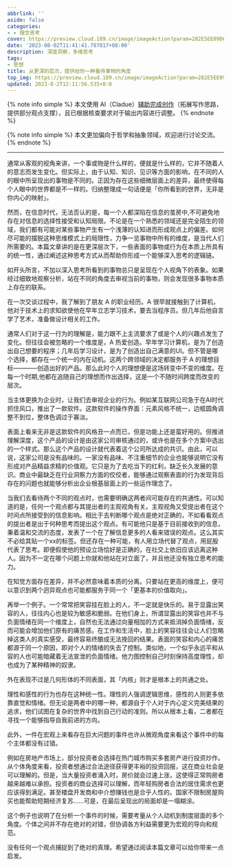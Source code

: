 ```yaml
---
abbrlink: ''
aside: false
categories:
- - 理念思考
cover: https://preview.cloud.189.cn/image/imageAction?param=282E5EE09D6C00FAA1A2F79CB1660A822F20EC40D940AEBD270852BB0EA5389D238AB996C58EC8D0598183725058F06A78D334A099984F52D4148073A2044F38991751D0D7386C9DDD68CBA4961307AB9A88630467A9C8C9A181208F647A205800012234B0ACA58282E3A410AE41831A
date: '2023-08-02T11:41:41.787817+08:00'
description: 深度洞察，多维思考
tags:
- 思想
title: 从更深的层次，提供给你一种看待事物的角度
top_img: https://preview.cloud.189.cn/image/imageAction?param=282E5EE09D6C00FAA1A2F79CB1660A822F20EC40D940AEBD270852BB0EA5389D238AB996C58EC8D0598183725058F06A78D334A099984F52D4148073A2044F38991751D0D7386C9DDD68CBA4961307AB9A88630467A9C8C9A181208F647A205800012234B0ACA58282E3A410AE41831A
updated: 2023-8-2T12:11:56.535+8:0
---
```

{% note info simple %}
本文使用 AI（Cladue）[辅助完成创作](https://www.eacls.top/posts/9546085c/)（拓展写作思路，提供部分观点支撑），且已根据核查要求对于输出内容进行调整。
{% endnote %}

{% note info simple %}
本文更加偏向于哲学和抽象领域，欢迎进行讨论交流。
{% endnote %}

---

通常从客观的视角来讲，一个事或物是什么样的，便就是什么样的，它并不随着人的意志而发生变化。但实际上，由于认知、知识、见识等方面的影响，在不同的人的眼中所呈现出的事物是不同的。正因为存在这些细微层面上的差异，最终使得每个人眼中的世界都是不一样的。归纳整理成一句话便是「你所看到的世界，无非是你内心的映射」。

然而，在信息时代，无法否认的是，每一个人都深陷在信息的茧房中,不可避免地存在对信息的选择性接受和认知局限。不论是在一个熟悉的领域还是完全陌生的领域，我们都有可能对某些事物产生有一个浅薄的认知进而形成观点上的偏差。如何尽可能的摆脱这种思维模式上的局限性，力争一览事物中所有的维度，是当代人们所需要的。本篇文章讲的是在更深层次下，一些表面的事物或行为在本质上所具有的统一性，通过阐述这种思考方式从而帮助你形成一个能够深入思考的逻辑链。

如开头所言，不加以深入思考所看到的事物总只是呈现在个人视角下的表象。如果经过细致地观察分析，站在不同的角度去审视当前的事物，则会发现很多事物本质上存在的联系。

在一次交谈过程中，我了解到了朋友 A 的职业经历。A 很早就接触到了计算机，他对于技术上的求知欲使他在早年立志学习技术，要去当程序员。但几年后他自言学了艺术，准备做设计相关的工作。

通常人们对于这一行为的理解是，能力跟不上主流要求了或是个人的兴趣点发生了变化。但往往会被忽略的一个维度是，A 热爱创造。早年学习计算机，是为了创造出自己想要的程序；几年后学习设计，是为了创造出自己满意的UI。但不管是哪个选择，都存在一个统一的内在动机。这两个跨领域的决定都服务于 A 的理想目标————创造出好的产品。那么此时个人的理想便是这场转变中不变的维度。在每一个时期,他都在追随自己的理想而作出选择，这是一个不随时间跨度而改变的层次。

当主体更换为企业时，让我们去审视企业的行为。例如某互联网公司急于在AI时代抓住风口，推出了一款软件。这款软件的操作界面：元素风格不统一，边框圆角调整不到位，整体色调过于寡淡。

表面上看来无非是这款软件的风格丑一点而已，但是功能上还是蛮好用的。但推进理解深度，这个产品的设计是由这家公司审核通过的，或许也是在多个方案中选出的一个样式。那么这个产品的设计就代表着这个公司所达成的共识。由此，可以说，这家公司是没有品味的。一家没有品味、不注重细节的企业也能够说明它没有形成对产品精益求精的价值观。它只是为了去吃当下的红利，缺乏长久发展的意识。商业中最缺乏在行业洞察力方面的佼佼者，能够通过观察表面的行为发现背后存在的问题也就能够分析出企业根基层面上的一些运作理念了。

当我们去看待两个不同的观点时，也需要明确这两者间可能存在的共通性。可以知道的是，任何一个观点都与其提出者的主观视角有关。主观视角又受提出者在这个时间点所接受到的信息影响。相比于去判断哪个观点是绝对正确的，不如看看观点的提出者是出于何种思考而提出这个观点。有可能他只是基于目前接收到的信息，秉着温和交流的态度，发表了一个在了解信息更多的人看来错误的观点。这么其实不必给其贴一个xx的标签。但还存在一种可能，有人用立场代替了观点，用屁股代表了思考。即便假使他的预设立场恰好是正确的，在社交上依旧应该远离这种人。因为不一定在哪个问题上你就和他站在对立面了，并且他还没有独立思考的能力。

在知觉方面存在差异，并不必然意味着本质的分离。只要站在更高的维度上，便可以意识到两个迥异观点也可能都服务于同一个「更基本的价值取向」。

再举一个例子。一个常常把笑容挂在脸上的人，不一定就是快乐的。易于显露出笑容的人，往往内心也是较为敏感和脆弱。在他们身上，所谓显露出的笑容也并不与负面情绪在同一个维度上，自然也无法通过向量相加的方式来抵消掉负面情绪，反而可能会增加他们原有的痛苦感。在工作和生活中，脸上的笑容往往会让人们忽略掉这类人的真实感受，最终容易终酿成无法挽回的结果。表面的笑容和内心的痛苦都源于同一个原因，即对个人的情绪的失去了控制。类似地，一个似乎永远平和从容的人也可能暗藏着无法宣泄的负面情绪。他力图控制自己时刻保持高度理性，却也成为了某种精神的奴隶。

外在表现不过是几何形体的不同表面，其「内核」则才是根本上的共通之处。

理性和感性的行为也存在这种统一性。理性的人强调逻辑思维，感性的人则更多依靠直觉和情绪。但无论是两者中的哪一种，都源自于个人对于内心定义完美结果的追求，他们试图在复杂的世界中找到自己行动的准则。所以从根本上看，二者都在寻找一个能够指导自我前进的方向。

此外，一件在宏观上来看存在巨大问题的事件也许从微观角度来看这个事件中的每个主体都没有过错。

例如在房地产市场上，部分投资者会选择在热门城市购买多套房产进行投资炒作。从个体角度来看，投资者想通过合法途径获得更丰裕的投资回报，这在商业社会是可以理解的。但是，当大量投资者涌入时，房价就会过速上涨，这使得正常购房者越来越难以承担。投资者的商业选择可以理解，而年轻购房者合法的居住需求也更应该得到满足。甚至楼盘开发商和中介想赚钱也是合乎人性的。国家不限制房屋购买也能帮助短期经济复苏……可是，在最后呈现出的局面却是一塌糊涂。

这个例子也说明了在分析一个事件的时候，需要考量从个人动机到制度层面的多个角度。个体之间并不存在绝对的对错，但协调各方利益需要更为宏观的导向和规范。

没有任何一个观点捕捉到了绝对的真理。希望通过阅读本篇文章可以给你带来一点启发。

